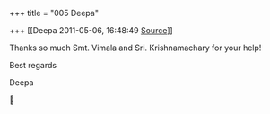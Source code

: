 +++
title = "005 Deepa"

+++
[[Deepa	2011-05-06, 16:48:49 [Source](https://groups.google.com/g/samskrita/c/Q67dksmrRmU)]]



Thanks so much Smt. Vimala and Sri. Krishnamachary for your help!



Best regards

Deepa  
  



